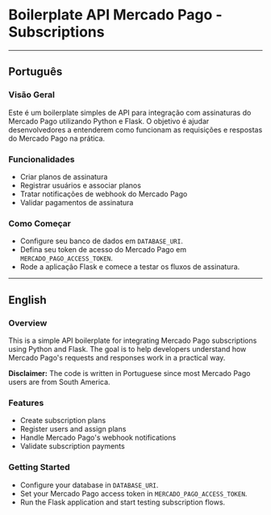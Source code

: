 # Boilerplate API Mercado Pago - Subscriptions

---

## Português

### Visão Geral
Este é um boilerplate simples de API para integração com assinaturas do Mercado Pago utilizando Python e Flask. O objetivo é ajudar desenvolvedores a entenderem como funcionam as requisições e respostas do Mercado Pago na prática.

### Funcionalidades
- Criar planos de assinatura
- Registrar usuários e associar planos
- Tratar notificações de webhook do Mercado Pago
- Validar pagamentos de assinatura

### Como Começar
- Configure seu banco de dados em `DATABASE_URI`.
- Defina seu token de acesso do Mercado Pago em `MERCADO_PAGO_ACCESS_TOKEN`.
- Rode a aplicação Flask e comece a testar os fluxos de assinatura.


---

## English

### Overview
This is a simple API boilerplate for integrating Mercado Pago subscriptions using Python and Flask. The goal is to help developers understand how Mercado Pago's requests and responses work in a practical way.

**Disclaimer:** The code is written in Portuguese since most Mercado Pago users are from South America.

### Features
- Create subscription plans
- Register users and assign plans
- Handle Mercado Pago's webhook notifications
- Validate subscription payments

### Getting Started
- Configure your database in `DATABASE_URI`.
- Set your Mercado Pago access token in `MERCADO_PAGO_ACCESS_TOKEN`.
- Run the Flask application and start testing subscription flows.
